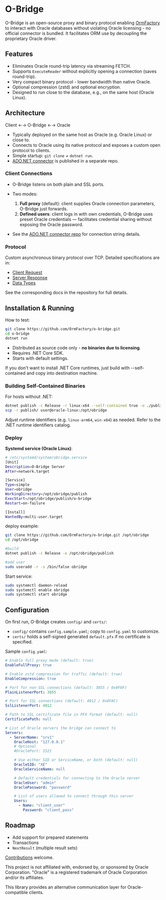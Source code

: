 # O-Bridge

O-Bridge is an open-source proxy and binary protocol enabling [OrmFactory](https://ormfactory.com/) to interact with Oracle databases without violating Oracle licensing - no official connector is bundled. It facilitates ORM use by decoupling the proprietary Oracle driver.
## Features

- Eliminates Oracle round-trip latency via streaming FETCH.
- Supports `ExecuteReader` without explicitly opening a connection (saves round-trip).
- Very compact binary protocol - lower bandwidth than native Oracle.
- Optional compression (zstd) and optional encryption.
- Designed to run close to the database, e.g., on the same host (Oracle Linux).
## Architecture

Client ←→ O-Bridge ←→ Oracle

- Typically deployed on the same host as Oracle (e.g. Oracle Linux) or close to.
- Connects to Oracle using its native protocol and exposes a custom open protocol to clients.
- Simple startup: `git clone` + `dotnet run`.
- [ADO.NET connector](https://github.com/OrmFactory/o-connector-net) is published in a separate repo.
### Client Connections

- O-Bridge listens on both plain and SSL ports.
- Two modes:
    1. **Full proxy** (default): client supplies Oracle connection parameters, O-Bridge just forwards.
    2. **Defined users**: client logs in with own credentials, O-Bridge uses preset Oracle credentials — facilitates credential sharing without exposing the Oracle password.

- See the [ADO.NET connector repo](https://github.com/OrmFactory/o-connector-net) for connection string details.
### Protocol

Custom asynchronous binary protocol over TCP. Detailed specifications are in:

- [Client Request](docs/client_request.md)
- [Server Response](docs/server_response.md)
- [Data Types](docs/types.md)

See the corresponding docs in the repository for full details.
## Installation & Running

How to test:
```bash
git clone https://github.com/OrmFactory/o-bridge.git
cd o-bridge
dotnet run
```

- Distributed as source code only - **no binaries due to licensing**.
- Requires .NET Core SDK.
- Starts with default settings.

If you don't want to install .NET Core runtimes, just build with --self-contained and copy into destination machine.
### Building Self-Contained Binaries

For hosts without .NET:
```bash
dotnet publish -c Release -r linux-x64 --self-contained true -o ./publish
scp -r publish/ user@oracle-linux:/opt/obridge
```

Adjust runtime identifiers (e.g. `linux-arm64`, `win-x64`) as needed. Refer to the .NET runtime identifiers catalog.
### Deploy

**Systemd service (Oracle Linux)**:
```bash
# /etc/systemd/system/obridge.service
[Unit]
Description=O-Bridge Server
After=network.target

[Service]
Type=simple
User=obridge
WorkingDirectory=/opt/obridge/publish
ExecStart=/opt/obridge/publish/o-bridge
Restart=on-failure

[Install]
WantedBy=multi-user.target
```

deploy example:
```bash
git clone https://github.com/OrmFactory/o-bridge.git /opt/obridge
cd /opt/obridge

#build
dotnet publish -c Release -o /opt/obridge/publish

#add user
sudo useradd -r -s /bin/false obridge
```

Start service:
```bash
sudo systemctl daemon-reload
sudo systemctl enable obridge
sudo systemctl start obridge
```
## Configuration

On first run, O-Bridge creates `config/` and `certs/`:
- `config/` contains `config.sample.yaml`; copy to `config.yaml` to customize.
- `certs/` holds a self-signed generated `default.pfx` if no certificate is specified.

Sample `config.yaml`:

```yaml
# Enable full proxy mode (default: true)
EnableFullProxy: true

# Enable zstd compression for traffic (default: true)
EnableCompression: true

# Port for non-SSL connections (default: 3855 / 0x0F0F)
PlainListenerPort: 3855

# Port for SSL connections (default: 4012 / 0x0FAC)
SslListenerPort: 4012

# Path to SSL certificate file in PFX format (default: null)
CertificatePath: null

# List of Oracle servers the bridge can connect to
Servers:
  - ServerName: "srv1"
    OracleHost: "127.0.0.1"
    # Optional
    #OraclePort: 1521

    # Use either SID or ServiceName, or both (default: null)
    OracleSID: "XE"
    OracleServiceName: null

    # Default credentials for connecting to the Oracle server
    OracleUser: "admin"
    OraclePassword: "password"

    # List of users allowed to connect through this server
    Users:
      - Name: "client_user"
        Password: "client_pass"
```

## Roadmap

- Add support for prepared statements
- Transactions
- `NextResult` (multiple result sets)  

[Contributions](CONTRIBUTING.md) welcome.

This project is not affiliated with, endorsed by, or sponsored by Oracle Corporation.
"Oracle" is a registered trademark of Oracle Corporation and/or its affiliates.

This library provides an alternative communication layer for Oracle-compatible clients.
